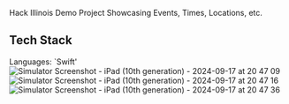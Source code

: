 Hack Illinois Demo Project Showcasing Events, Times, Locations, etc. 
## Tech Stack

Languages: `Swift'
![Simulator Screenshot - iPad (10th generation) - 2024-09-17 at 20 47 09](https://github.com/user-attachments/assets/98cd3a4d-22ec-4e2e-9ee4-372d213cc7bf)
![Simulator Screenshot - iPad (10th generation) - 2024-09-17 at 20 47 16](https://github.com/user-attachments/assets/50922b60-1f17-4069-ad56-52f0631698b0)
![Simulator Screenshot - iPad (10th generation) - 2024-09-17 at 20 47 36](https://github.com/user-attachments/assets/852fd48e-7f1d-47cb-b019-28fed8cfd351)
